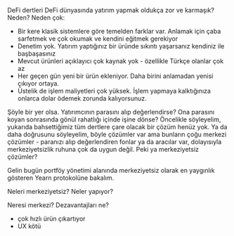 

DeFi dertleri
DeFi dünyasında yatırım yapmak oldukça zor ve karmaşık? Neden? Neden çok: 
- Bir kere klasik sistemlere göre temelden farklar var. Anlamak için çaba sarfetmek ve çok okumak ve kendini eğitmek gerekiyor
- Denetim yok. Yatırım yaptığınız bir üründe sıkıntı yaşarsanız kendiniz ile başbaşasınız
- Mevcut ürünleri açıklayıcı çok kaynak yok - özellikle Türkçe olanlar çok az
- Her geçen gün yeni bir ürün ekleniyor. Daha birini anlamadan yenisi çıkıyor ortaya. 
- Üstelik de işlem maliyetleri çok yüksek. İşlem yapmaya kalktığınıza onlarca dolar ödemek zorunda kalıyorsunuz. 

Şöyle bir yer olsa. Yatırımcının parasını alıp değerlendirse? Ona parasını koyan sonrasında gönül rahatlığı içinde işine dönse?
Öncelikle söyleyelim, yukarıda bahsettiğimiz tüm dertlere çare olacak bir çözüm henüz yok. Ya da daha doğrusunu söyleyelim, böyle çözümler var ama bunların çoğu merkezi çözümler - paranızı alıp değerlendiren fonlar ya da aracılar var, dolayısıyla merkeziyetsizlik ruhuna çok da uygun değil. Peki ya merkeziyetsiz çözümler?

Gelin bugün portföy yönetimi alanında merkeziyetsiz olarak en yaygınlık gösteren Yearn protokolüne bakalım. 

Neleri merkeziyetsiz?  Neler yapıyor?


Neresi merkezi? Dezavantajları ne?
- çok hızlı ürün çıkartıyor
- UX kötü 
